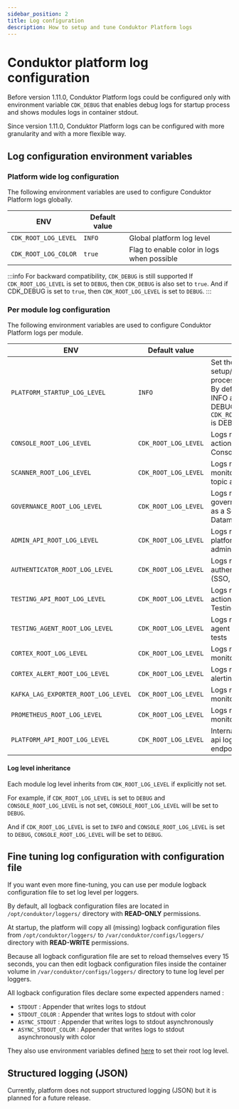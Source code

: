 ```yaml
---
sidebar_position: 2
title: Log configuration
description: How to setup and tune Conduktor Platform logs 
---
```

# Conduktor platform log configuration

Before version 1.11.0, Conduktor Platform logs could be configured only with environment variable `CDK_DEBUG` that enables debug logs for startup process and shows modules logs in container stdout.

Since version 1.11.0, Conduktor Platform logs can be configured with more granularity and with a more flexible way. 

## Log configuration environment variables
### Platform wide log configuration
The following environment variables are used to configure Conduktor Platform logs globally.

| ENV                   | Default value |                                            |
|-----------------------|---------------|--------------------------------------------|
| `CDK_ROOT_LOG_LEVEL`  | `INFO`        | Global platform log level                  | 
| `CDK_ROOT_LOG_COLOR`  | `true`        | Flag to enable color in logs when possible | 

:::info
For backward compatibility, `CDK_DEBUG` is still supported
If `CDK_ROOT_LOG_LEVEL` is set to `DEBUG`, then `CDK_DEBUG` is also set to `true`.
And if CDK_DEBUG is set to `true`, then `CDK_ROOT_LOG_LEVEL` is set to `DEBUG`.
:::

### Per module log configuration
The following environment variables are used to configure Conduktor Platform logs per module.

| ENV                                 | Default value        |                                                                                                                              |
|-------------------------------------|----------------------|------------------------------------------------------------------------------------------------------------------------------|
| `PLATFORM_STARTUP_LOG_LEVEL`        | `INFO`               | Set the setup/configuration process logs level. By default, set to INFO and switch to DEBUG if `CDK_ROOT_LOG_LEVEL` is DEBUG |  
| `CONSOLE_ROOT_LOG_LEVEL`            | `CDK_ROOT_LOG_LEVEL` | Logs related to any actions done in the Console UI                                                                           |  
| `SCANNER_ROOT_LOG_LEVEL`            | `CDK_ROOT_LOG_LEVEL` | Logs related to monitoring and topic analyzer                                                                                |   
| `GOVERNANCE_ROOT_LOG_LEVEL`         | `CDK_ROOT_LOG_LEVEL` | Logs related to governance (Topic as a Service, Datamasking)                                                                 |  
| `ADMIN_API_ROOT_LOG_LEVEL`          | `CDK_ROOT_LOG_LEVEL` | Logs related to platform administration                                                                                      |  
| `AUTHENTICATOR_ROOT_LOG_LEVEL`      | `CDK_ROOT_LOG_LEVEL` | Logs related to authentication (SSO, LDAP)                                                                                   |  
| `TESTING_API_ROOT_LOG_LEVEL`        | `CDK_ROOT_LOG_LEVEL` | Logs related to any actions done in the Testing UI                                                                           |  
| `TESTING_AGENT_ROOT_LOG_LEVEL`      | `CDK_ROOT_LOG_LEVEL` | Logs related to the agent executing tests                                                                                    |  
| `CORTEX_ROOT_LOG_LEVEL`             | `CDK_ROOT_LOG_LEVEL` | Logs related to monitoring                                                                                                   |  
| `CORTEX_ALERT_ROOT_LOG_LEVEL`       | `CDK_ROOT_LOG_LEVEL` | Logs related to alerting                                                                                                     |  
| `KAFKA_LAG_EXPORTER_ROOT_LOG_LEVEL` | `CDK_ROOT_LOG_LEVEL` | Logs related to monitoring                                                                                                   |  
| `PROMETHEUS_ROOT_LOG_LEVEL`         | `CDK_ROOT_LOG_LEVEL` | Logs related to monitoring                                                                                                   |  
| `PLATFORM_API_ROOT_LOG_LEVEL`       | `CDK_ROOT_LOG_LEVEL` | Internal platform api logs (health endpoints)                                                                                |  

#### Log level inheritance
Each module log level inherits from `CDK_ROOT_LOG_LEVEL` if explicitly not set.     

For example, if `CDK_ROOT_LOG_LEVEL` is set to `DEBUG` and `CONSOLE_ROOT_LOG_LEVEL` is not set, `CONSOLE_ROOT_LOG_LEVEL` will be set to `DEBUG`.   

And if `CDK_ROOT_LOG_LEVEL` is set to `INFO` and `CONSOLE_ROOT_LOG_LEVEL` is set to `DEBUG`, `CONSOLE_ROOT_LOG_LEVEL` will be set to `DEBUG`.   

## Fine tuning log configuration with configuration file
If you want even more fine-tuning, you can use per module logback configuration file to set log level per loggers.

By default, all logback configuration files are located in `/opt/conduktor/loggers/` directory with **READ-ONLY** permissions.

At startup, the platform will copy all (missing) logback configuration files from `/opt/conduktor/loggers/` to `/var/conduktor/configs/loggers/` directory with **READ-WRITE** permissions.

Because all logback configuration file are set to reload themselves every 15 seconds, you can then edit logback configuration files inside the container volume in `/var/conduktor/configs/loggers/` directory to tune log level per loggers.

All logback configuration files declare some expected appenders named :
- `STDOUT` : Appender that writes logs to stdout
- `STDOUT_COLOR` : Appender that writes logs to stdout with color
- `ASYNC_STDOUT` : Appender that writes logs to stdout asynchronously
- `ASYNC_STDOUT_COLOR` : Appender that writes logs to stdout asynchronously with color

They also use environment variables defined [here](#per-module-log-configuration) to set their root log level.

## Structured logging (JSON)

Currently, platform does not support structured logging (JSON) but it is planned for a future release.
